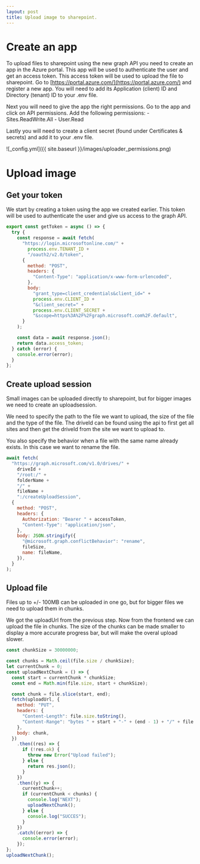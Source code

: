 ```yaml
---
layout: post
title: Upload image to sharepoint.
---
```


# Create an app

To upload files to sharepoint using the new graph API you need to create an app in the Azure portal. This app will be used to authenticate the user and get an access token. This access token will be used to upload the file to sharepoint.
Go to [https://portal.azure.com/](https://portal.azure.com/) and register a new app. You will need to add its Application (client) ID
and Directory (tenant) ID to your .env file.

Next you will need to give the app the right permissions. Go to the app and click on API permissions. Add the following permissions: - Sites.ReadWrite.All - User.Read

Lastly you will need to create a client secret (found under Certificates & secrets) and add it to your .env file.

![_config.yml]({{ site.baseurl }}/images/uploader_permissions.png)

# Upload image

## Get your token

We start by creating a token using the app we created earlier. This token will be used to authenticate the user and give us access to the graph API.

```javascript
export const getToken = async () => {
  try {
    const response = await fetch(
      "https://login.microsoftonline.com/" +
        process.env.TENANT_ID +
        "/oauth2/v2.0/token",
      {
        method: "POST",
        headers: {
          "Content-Type": "application/x-www-form-urlencoded",
        },
        body:
          "grant_type=client_credentials&client_id=" +
          process.env.CLIENT_ID +
          "&client_secret=" +
          process.env.CLIENT_SECRET +
          "&scope=https%3A%2F%2Fgraph.microsoft.com%2F.default",
      }
    );

    const data = await response.json();
    return data.access_token;
  } catch (error) {
    console.error(error);
  }
};
```

## Create upload session

Small images can be uploaded directly to sharepoint, but for bigger images we need to create an uploadsession.

We need to specify the path to the file we want to upload, the size of the file and the type of the file.
The driveId can be found using the api to first get all sites and then get the driveId from the site we want to upload to.

You also specify the behavior when a file with the same name already exists. In this case we want to rename the file.

```javascript
await fetch(
  "https://graph.microsoft.com/v1.0/drives/" +
    driveId +
    "/root:/" +
    folderName +
    "/" +
    fileName +
    ":/createUploadSession",
  {
    method: "POST",
    headers: {
      Authorization: "Bearer " + accessToken,
      "Content-Type": "application/json",
    },
    body: JSON.stringify({
      "@microsoft.graph.conflictBehavior": "rename",
      fileSize,
      name: fileName,
    }),
  }
);
```

## Upload file

Files up to +/- 100MB can be uploaded in one go, but for bigger files we need to upload them in chunks.

We got the uploadUrl from the previous step. Now from the frontend we can upload the file in chunks. The size of the chunks can be made smaller to display a more accurate progress bar, but will make the overal upload slower.


```javascript
const chunkSize = 30000000;

const chunks = Math.ceil(file.size / chunkSize);
let currentChunk = 0;
const uploadNextChunk = () => {
  const start = currentChunk * chunkSize;
  const end = Math.min(file.size, start + chunkSize);

  const chunk = file.slice(start, end);
  fetch(uploadUrl, {
    method: "PUT",
    headers: {
      "Content-Length": file.size.toString(),
      "Content-Range": "bytes " + start + "-" + (end - 1) + "/" + file.size,
    },
    body: chunk,
  })
    .then((res) => {
      if (!res.ok) {
        throw new Error("Upload failed");
      } else {
        return res.json();
      }
    })
    .then((y) => {
      currentChunk++;
      if (currentChunk < chunks) {
        console.log("NEXT");
        uploadNextChunk();
      } else {
        console.log("SUCCES");
      }
    })
    .catch((error) => {
      console.error(error);
    });
};
uploadNextChunk();
```
